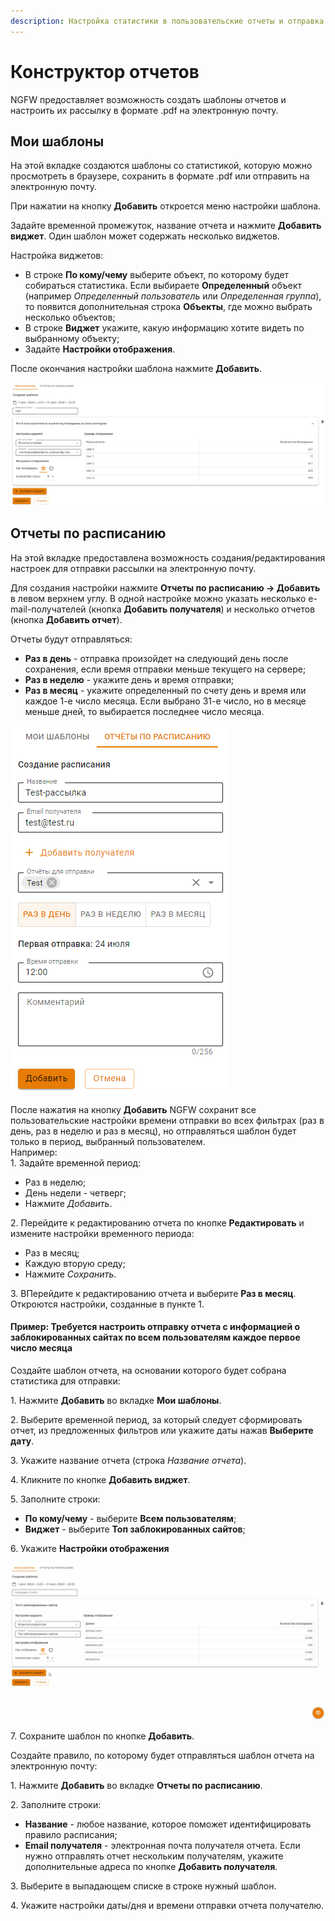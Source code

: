 ```yaml
---
description: Настройка статистики в пользовательские отчеты и отправка готовых отчетов на электронную почту.
---
```


# Конструктор отчетов

NGFW предоставляет возможность создать шаблоны отчетов и настроить их рассылку в формате .pdf на электронную почту.

## Мои шаблоны

На этой вкладке создаются шаблоны со статистикой, которую можно просмотреть в браузере, сохранить в формате .pdf или отправить на электронную почту.

При нажатии на кнопку **Добавить** откроется меню настройки шаблона. 

Задайте временной промежуток, название отчета и нажмите **Добавить виджет**. Один шаблон может содержать несколько виджетов.

Настройка виджетов:

* В строке **По кому/чему** выберите объект, по которому будет собираться статистика. Если выбираете **Определенный** объект (например *Определенный пользователь* или *Определенная группа*), то появится дополнительная строка **Объекты**, где можно выбрать несколько объектов;
* В строке **Виджет** укажите, какую информацию хотите видеть по выбранному объекту;
* Задайте **Настройки отображения**. 
  
После окончания настройки шаблона нажмите **Добавить**.

![](/.gitbook/assets/report-designer.png)

## Отчеты по расписанию

На этой вкладке предоставлена возможность создания/редактирования настроек для отправки рассылки на электронную почту.

Для создания настройки нажмите **Отчеты по расписанию -> Добавить** в левом верхнем углу. В одной настройке можно указать несколько e-mail-получателей (кнопка **Добавить получателя**) и несколько отчетов (кнопка **Добавить отчет**).

Отчеты будут отправляться:

* **Раз в день** - отправка произойдет на следующий день после сохранения, если время отправки меньше текущего на сервере;
* **Раз в неделю** - укажите день и время отправки;
* **Раз в месяц** - укажите определенный по счету день и время или каждое 1-е число месяца. Если выбрано 31-е число, но в месяце меньше дней, то выбирается последнее число месяца.

![](/.gitbook/assets/report-designer1.png)

После нажатия на кнопку **Добавить** NGFW сохранит все пользовательские настройки времени отправки во всех фильтрах (раз в день, раз в неделю и раз в месяц), но отправляться шаблон будет только в период, выбранный пользователем. \
Например:  
1\. Задайте временной период:
* Раз в неделю;
* День недели - четверг; 
* Нажмите *Добавить*. 

2\. Перейдите к редактированию отчета по кнопке **Редактировать** и измените настройки временного периода:
* Раз в месяц;
* Каждую вторую среду;
* Нажмите *Сохранить*.

3\. ВПерейдите к редактированию отчета и выберите **Раз в месяц**. Откроются настройки, созданные в пункте 1.

#### Пример: Требуется настроить отправку отчета с информацией о заблокированных сайтах по всем пользователям каждое первое число месяца

Создайте шаблон отчета, на основании которого будет собрана статистика для отправки:

1\. Нажмите **Добавить** во вкладке **Мои шаблоны**.

2\. Выберите временной период, за который следует сформировать отчет, из предложенных фильтров или укажите даты нажав **Выберите дату**.

3\. Укажите название отчета (строка *Название отчета*).

4\. Кликните по кнопке **Добавить виджет**.

5\. Заполните строки:

* **По кому/чему** - выберите **Всем пользователям**;
* **Виджет** - выберите **Топ заблокированных сайтов**;

6\. Укажите **Настройки отображения**

![](/.gitbook/assets/report-designer2.gif)

7\. Сохраните шаблон по кнопке **Добавить**.

Создайте правило, по которому будет отправляться шаблон отчета на электронную почту:

1\. Нажмите **Добавить** во вкладке **Отчеты по расписанию**.

2\. Заполните строки:

* **Название** - любое название, которое поможет идентифицировать правило расписания;
* **Email получателя** - электронная почта получателя отчета. Если нужно отправлять отчет нескольким получателям, укажите дополнительные адреса по кнопке **Добавить получателя**.

3\. Выберите в выпадающем списке в строке нужный шаблон.

4\. Укажите настройки даты/дня и времени отправки отчета получателю.